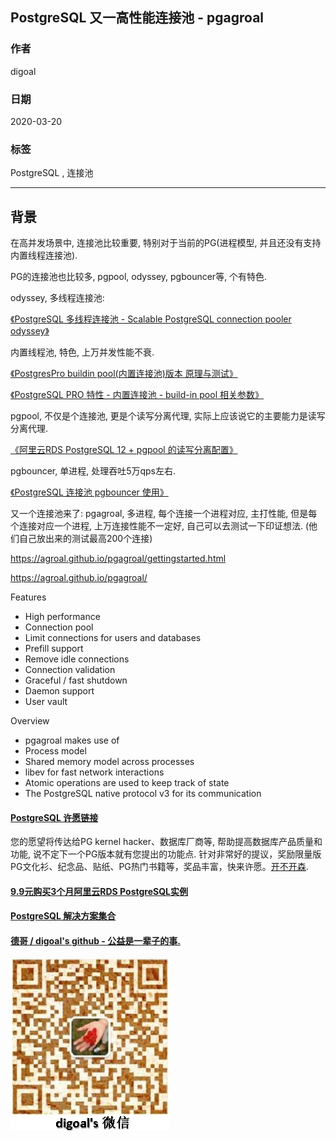 ## PostgreSQL 又一高性能连接池 - pgagroal  
          
### 作者                                                                          
digoal                                                                                                                   
                            
### 日期                                                                                                                   
2020-03-20                                                                                                               
                                                                                                                   
### 标签                                                                                                                   
PostgreSQL , 连接池  
                       
----                 
                            
## 背景        
在高并发场景中, 连接池比较重要, 特别对于当前的PG(进程模型, 并且还没有支持内置线程连接池).  
  
PG的连接池也比较多, pgpool, odyssey, pgbouncer等, 个有特色.   
  
odyssey, 多线程连接池:  
  
[《PostgreSQL 多线程连接池 - Scalable PostgreSQL connection pooler odyssey》](../201906/20190624_01.md)    
  
内置线程池, 特色, 上万并发性能不衰.  
  
[《PostgresPro buildin pool(内置连接池)版本 原理与测试》](../201805/20180521_03.md)    
  
[《PostgreSQL PRO 特性 - 内置连接池 - build-in pool 相关参数》](../201909/20190922_02.md)    
  
pgpool, 不仅是个连接池, 更是个读写分离代理, 实际上应该说它的主要能力是读写分离代理.  
  
[《阿里云RDS PostgreSQL 12 + pgpool 的读写分离配置》](../202002/20200229_01.md)    
  
pgbouncer, 单进程, 处理吞吐5万qps左右.  
  
[《PostgreSQL 连接池 pgbouncer 使用》](../201005/20100511_03.md)    
  
又一个连接池来了: pgagroal, 多进程, 每个连接一个进程对应, 主打性能, 但是每个连接对应一个进程, 上万连接性能不一定好, 自己可以去测试一下印证想法. (他们自己放出来的测试最高200个连接)  
  
https://agroal.github.io/pgagroal/gettingstarted.html  
  
https://agroal.github.io/pgagroal/  
  
Features  
- High performance  
- Connection pool  
- Limit connections for users and databases  
- Prefill support  
- Remove idle connections  
- Connection validation  
- Graceful / fast shutdown  
- Daemon support  
- User vault  
  
Overview  
- pgagroal makes use of  
- Process model  
- Shared memory model across processes  
- libev for fast network interactions  
- Atomic operations are used to keep track of state  
- The PostgreSQL native protocol v3 for its communication  
  
  
  
  
  
  
  
  
  
  
  
  
  
  
  
  
  
  
  
  
  
  
  
  
  
  
  
  
  
  
  
  
  
  
  
  
  
  
  
  
  
  
  
  
  
  
  
  
  
  
  
  
  
  
#### [PostgreSQL 许愿链接](https://github.com/digoal/blog/issues/76 "269ac3d1c492e938c0191101c7238216")
您的愿望将传达给PG kernel hacker、数据库厂商等, 帮助提高数据库产品质量和功能, 说不定下一个PG版本就有您提出的功能点. 针对非常好的提议，奖励限量版PG文化衫、纪念品、贴纸、PG热门书籍等，奖品丰富，快来许愿。[开不开森](https://github.com/digoal/blog/issues/76 "269ac3d1c492e938c0191101c7238216").  
  
  
#### [9.9元购买3个月阿里云RDS PostgreSQL实例](https://www.aliyun.com/database/postgresqlactivity "57258f76c37864c6e6d23383d05714ea")
  
  
#### [PostgreSQL 解决方案集合](https://yq.aliyun.com/topic/118 "40cff096e9ed7122c512b35d8561d9c8")
  
  
#### [德哥 / digoal's github - 公益是一辈子的事.](https://github.com/digoal/blog/blob/master/README.md "22709685feb7cab07d30f30387f0a9ae")
  
  
![digoal's wechat](../pic/digoal_weixin.jpg "f7ad92eeba24523fd47a6e1a0e691b59")
  
